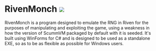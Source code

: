 # RivenMonch ![](RivenMonch/Resources/gehnKappa3.ico)
RivenMonch is a program designed to emulate the RNG in Riven for the purposes of manipulating and exploiting the game, using a weakness in how the version of ScummVM packaged by default with it is seeded.
It's built using WinForms for C# and is designed to be used as a standalone EXE, so as to be as flexible as possible for Windows users.
